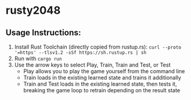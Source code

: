 # rusty2048
## Usage Instructions:
1. Install Rust Toolchain (directly copied from rustup.rs): `curl --proto '=https' --tlsv1.2 -sSf https://sh.rustup.rs | sh`
2. Run with `cargo run`
3. Use the arrow keys to select Play, Train, Train and Test, or Test
    - Play allows you to play the game yourself from the command line
    - Train loads in the existing learned state and trains it additionally
    - Train and Test loads in the existing learned state, then tests it, breaking the game loop to retrain depending on the result state
